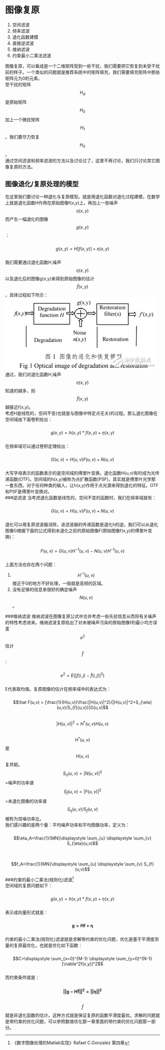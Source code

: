 # 图像复原

1. 空间滤波
2. 频率滤波
3. 退化函数建模
4. 直接逆滤波
5. 维纳滤波
6. 约束最小二乘法滤波   

图像复原，可以看成是一个二维矩阵受到一些干扰，我们需要把它恢复到未受干扰前的样子。一个类似的问题就是推荐系统中的矩阵填充，我们需要填充矩阵中那些矩阵元为0的元素。  
受干扰的矩阵$$H_d$$是原始矩阵$$H_0$$加上一个微扰矩阵$$H_1$$。我们要尽力恢复$$H_0$$。  
通过空间滤波和频率滤波的方法以及讨论过了，这里不再讨论，我们只讨论其它图像复原的方法。

## 图像退化/复原处理的模型
在这里我们要讨论一种退化与复原模型。就是用退化函数对退化过程建模，在数学上就是退化函数H作用在原始图像f(x,y)上，再加上一些噪声$$\eta (x,y)$$而产生一幅退化的图像$$g(x,y)$$：  
&emsp;&emsp;$$g(x,y) = H[f(x,y)]+\eta (x,y)$$  
我们需要通过退化函数H,噪声$$\eta (x,y)$$以及退化后的图像g(x,y)来得到原始图像的估计$$\hat f(x,y)$$，具体过程如下所示：   
![](/assets/image_degradation_restoration.png)  
通过，我们对退化函数H,噪声$$\eta (x,y)$$知道的越多，则$$\hat f(x,y)$$越接近f(x,y)。  
考虑H是线性的，空间不变(也就是与图像中特定点无关)的过程。那么退化图像在空间域由下面卷积给出：  
&emsp;&emsp;$$g(x,y) = h(x,y)*f(x,y)+\eta (x,y)$$  
在频率域可以通过卷积定理给出：  
&emsp;&emsp;$$G(u,v) = H(u,v)F(u,v)+N(u,v)$$  
大写字母表示的函数表示的是空间域的傅里叶变换。退化函数H(u,v)有时成为光传递函数(OTF)。空间域的h(x,y)被称为点扩散函数(PSF)，其实就是傅里叶光学那一套东西。对于任何种类的输入，让h(x,y)作用于点光源来得到退化的特征。OTF和PSF是傅里叶变换对。    
###逆滤波
当考虑退化函数是线性的，空间不变的函数时，我们在频率域就有：  
&emsp;&emsp;$$G(u,v) = H(u,v)F(u,v)+N(u,v)$$  
退化可以用复原滤波器消除，该滤波器的传递函数是退化h的逆。我们可以从退化图像G根据下面的公式得到未退化之前的原始图像F(原始图像f(x,y)的傅里叶变换)：  
&emsp;&emsp;$$F(u,v) = G(u,v)H^{-1}(u,v)-N(u,v)H^{-1}(u,v)$$     
上面方法也存在两个问题：  
1. $$H^{-1}(u,v)$$接近于0的地方不好处理，一般就是高频的区域。   
2. 没有足够的信息来很好的确定噪声$$N(u,v)$$。  

###维纳滤波
维纳滤波在图像复原公式中合并考虑一些先验信息从而将有关噪声的特性考虑进来。维纳滤波复原给出了对未被噪声污染的原始图像f的最小均方误差$$e^2$$估计$$\hat f$$:  
&emsp;&emsp;$$e^2 = E([f(i,j) - \hat f(i,j)]^2)$$   
E代表取均值。复原图像的估计在频率域中的表达式为：  
&emsp;&emsp;$$\hat F(u,v) = [\frac{1}{H(u,v)}\frac{|H(u,v)|^2}{|H(u,v)|^2+S_{\eta}(u,v)/S_{f}(u,v)}]G(u,v)$$   
$$|H(u,v)|^2 = H^*(u,v)H(u,v)$$   
$$H^*(u,v)$$是$$H(u,v)$$复共轭。  
$$S_{\eta}(u,v) = |N(u,v)|^2$$=噪声的功率谱  
$$S_{f}(u,v) = |F(u,v)|^2$$=未退化图像的功率谱   
$$S_{\eta}(u,v)/S_{f}(u,v)$$被称为信噪功率比。  
我们感兴趣的是两个量：平均噪声功率和平均图像功率，定义为：  
&emsp;&emsp;$$\eta_A=\frac{1}{MN}\displaystyle \sum_{u} \displaystyle \sum_{v} S_{\eta}(u,v)$$  
&emsp;&emsp;$$f_A=\frac{1}{MN}\displaystyle \sum_{u} \displaystyle \sum_{v} S_{f}(u,v)$$  

###约束的最小二乘法(规则化)滤波[^1]   
空间域的复原问题如下：  
&emsp;&emsp;$$g(x,y) = h(x,y)*f(x,y)+\eta (x,y)$$  
表示成向量形式就是：  
&emsp;&emsp;$$\mathbf{g = Hf + \eta}$$  
约束的最小二乘法(规则化)滤波就是求解带约束的优化问题，优化是基于平滑度测量的复原最优化，也就是优化如下函数：  
&emsp;&emsp;$$C=\displaystyle \sum_{x=0}^{M-1} \displaystyle \sum_{y=0}^{N-1}[\nabla^2f(x,y)]^2$$    
而约束条件就是：  
&emsp;&emsp;$$\mathbf{||g - H\hat f||^2  = ||\eta||^2}$$  
$$\hat f$$就是非退化函数的估计。这种方式就是保证复原的函数平滑度最优。求解的问题就是带约束的优化问题，可以参照数值优化那一章里面的带约束的优化问题那一部分。  


[^1]: 《数字图像处理的Matlab实现》Rafael C.Gonzalez 第四章




